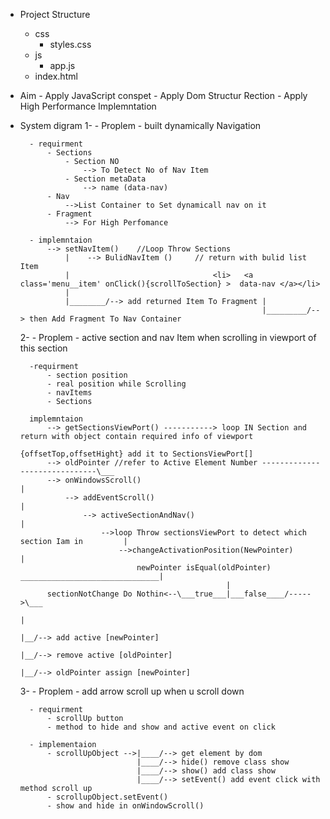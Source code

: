 - Project Structure 
    - css
        - styles.css
    - js
        - app.js
    - index.html

- Aim
    *-* Apply JavaScript conspet
    *-* Apply Dom Structur Rection
    *-* Apply High Performance Implemntation

- System digram
    1-
        - Proplem 
            - built dynamically Navigation
        
        - requirment 
            - Sections
                - Section NO
                    --> To Detect No of Nav Item
                - Section metaData
                    --> name (data-nav)
            - Nav 
                -->List Container to Set dynamicall nav on it
            - Fragment 
                --> For High Perfomance
        
        - implemntaion
            --> setNavItem()    //Loop Throw Sections 
                |    --> BulidNavItem ()     // return with bulid list Item 
                |                                <li>   <a class='menu__item' onClick(){scrollToSection} >  data-nav </a></li> 
                |
                |________/--> add returned Item To Fragment | 
                                                            |_________/--> then Add Fragment To Nav Container
    2-
        - Proplem
            - active section and nav Item when scrolling in viewport of this section

        -requirment
            - section position 
            - real position while Scrolling
            - navItems
            - Sections
        
        implemntaion 
            --> getSectionsViewPort() -----------> loop IN Section and return with object contain required info of viewport 
                                                    {offsetTop,offsetHight} add it to SectionsViewPort[]
            --> oldPointer //refer to Active Element Number ------------------------------\___
            --> onWindowsScroll()                                                             |
                --> addEventScroll()                                                          |
                    --> activeSectionAndNav()                                                 |
                        -->loop Throw sectionsViewPort to detect which section Iam in         |
                            -->changeActivationPosition(NewPointer)                           |
                                newPointer isEqual(oldPointer) _______________________________|      
                                                    |
            sectionNotChange Do Nothin<--\___true___|___false____/----->\___ 
                                                                            |
                                                                            |__/--> add active [newPointer]  
                                                                            |__/--> remove active [oldPointer]  
                                                                            |__/--> oldPointer assign [newPointer]  
    

    3-
        - Proplem
            - add arrow scroll up when u scroll down

        - requirment 
            - scrollUp button 
            - method to hide and show and active event on click
        
        - implementaion
            - scrollUpObject -->|____/--> get element by dom
                                |____/--> hide() remove class show
                                |____/--> show() add class show
                                |____/--> setEvent() add event click with method scroll up
            - scrollupObject.setEvent()
            - show and hide in onWindowScroll()